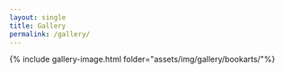 ```yaml
---
layout: single
title: Gallery
permalink: /gallery/
---
```


{% include gallery-image.html folder="assets/img/gallery/bookarts/"%}

